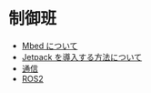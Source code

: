 # 制御班

- [Mbed について](mbed/index.md)
- [Jetpack を導入する方法について](orin-nano-jetpack-install/index.md)
- [通信](communication/index.md)
- [ROS2](Raspberry-Pi/index.md)